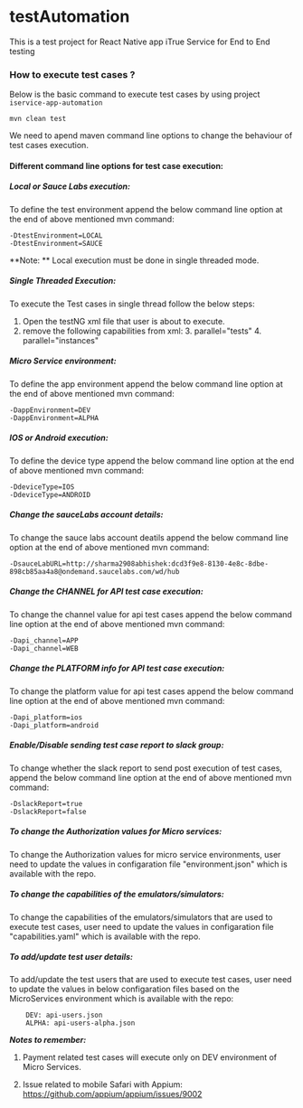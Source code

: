 # testAutomation
This is a test project for React Native app iTrue Service for End to End testing


### How to execute test cases ?
Below is the basic command to execute test cases by using project `iservice-app-automation`
    
`mvn clean test`
    
We need to apend maven command line options to change the behaviour of test cases execution.
    

#### Different command line options for test case execution:


##### Local or Sauce Labs execution:
To define the test environment append the below command line option at the end of above mentioned mvn command:
    
    -DtestEnvironment=LOCAL
    -DtestEnvironment=SAUCE
    
**Note: ** Local execution must be done in single threaded mode.

##### Single Threaded Execution:
 To execute the Test cases in single thread follow the below steps:
 1. Open the testNG xml file that user is about to execute.
 2. remove the following capabilities from xml:
    3. parallel="tests"
    4. parallel="instances"
  
##### Micro Service environment:
To define the app environment append the below command line option at the end of above mentioned mvn command:
    
    -DappEnvironment=DEV
    -DappEnvironment=ALPHA

##### IOS or Android execution:
To define the device type append the below command line option at the end of above mentioned mvn command:
    
    -DdeviceType=IOS
    -DdeviceType=ANDROID

##### Change the sauceLabs account details:
To change the sauce labs account deatils append the below command line option at the end of above mentioned mvn command:
    
    -DsauceLabURL=http://sharma2908abhishek:dcd3f9e8-8130-4e8c-8dbe-898cb85aa4a8@ondemand.saucelabs.com/wd/hub

##### Change the CHANNEL for API test case execution:
To change the channel value for api test cases append the below command line option at the end of above mentioned mvn command:
    
    -Dapi_channel=APP
    -Dapi_channel=WEB

##### Change the PLATFORM info for API test case execution:
To change the platform value for api test cases append the below command line option at the end of above mentioned mvn command:
    
    -Dapi_platform=ios
    -Dapi_platform=android

##### Enable/Disable sending test case report to slack group:
To change whether the slack report to send post execution of test cases, append the below command line option at the end of above mentioned mvn command:
    
    -DslackReport=true
    -DslackReport=false

##### To change the Authorization values for Micro services:
To change the Authorization values for micro service environments, user need to update the values in configaration file "environment.json" which is available with the repo.


##### To change the capabilities of the emulators/simulators:
To change the capabilities of the emulators/simulators that are used to execute test cases, user need to update the values in configaration file "capabilities.yaml" which is available with the repo.


##### To add/update test user details:
To add/update the test users that are used to execute test cases, user need to update the values in below configaration files based on the MicroServices environment which is available with the repo:
        
        DEV: api-users.json
        ALPHA: api-users-alpha.json




_**Notes to remember:**_

1. Payment related test cases will execute only on DEV environment of Micro Services.

2. Issue related to mobile Safari with Appium: https://github.com/appium/appium/issues/9002